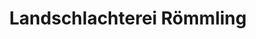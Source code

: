 ---
title: "Landschlachterei Römmling"
url: /evessen/landschlachterei-roemmling/
shop: Metzgerei
---
